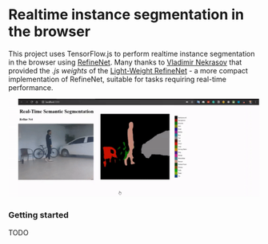 
# Realtime instance segmentation in the browser



This project uses TensorFlow.js to perform realtime instance segmentation in the browser using [RefineNet](https://arxiv.org/pdf/1611.06612.pdf). Many thanks to [Vladimir Nekrasov](https://drsleep.github.io/) that provided the *.js weights* of the [Light-Weight RefineNet](http://bmvc2018.org/contents/papers/0494.pdf) - a more compact implementation of RefineNet, suitable for tasks requiring real-time performance.


  ![enter image description here](./git_media/demo.gif)


### Getting started

TODO


